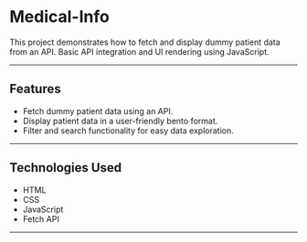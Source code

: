 # Medical-Info

This project demonstrates how to fetch and display dummy patient data from an API. Basic API integration and UI rendering using JavaScript.

---

## Features
- Fetch dummy patient data using an API.
- Display patient data in a user-friendly bento format.
- Filter and search functionality for easy data exploration.

---

## Technologies Used
- HTML
- CSS
- JavaScript
- Fetch API

---
